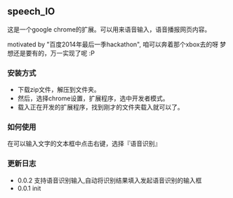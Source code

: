## speech_IO

这是一个google chrome的扩展。可以用来语音输入，语音播报网页内容。

motivated by "百度2014年最后一季hackathon", 咱可以奔着那个xbox去的呀
梦想还是要有的，万一实现了呢 :P

### 安装方式

* 下载zip文件，解压到文件夹。
* 然后，选择chrome设置，扩展程序，选中开发者模式。
* 载入正在开发的扩展程序，找到刚才的文件夹载入就可以了。

### 如何使用

在可以输入文字的文本框中点击右键，选择『语音识别』  

### 更新日志

* 0.0.2 支持语音识别输入,自动将识别结果填入发起语音识别的输入框  
* 0.0.1 init  
